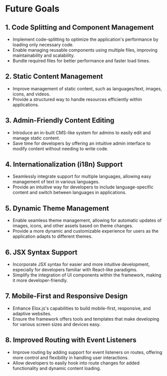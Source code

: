 # Future Goals

## 1. **Code Splitting and Component Management**
   - Implement code-splitting to optimize the application's performance by loading only necessary code.
   - Enable managing reusable components using multiple files, improving maintainability and scalability.
   - Bundle required files for better performance and faster load times.

## 2. **Static Content Management**
   - Improve management of static content, such as languages/text, images, icons, and videos.
   - Provide a structured way to handle resources efficiently within applications.

## 3. **Admin-Friendly Content Editing**
   - Introduce an in-built CMS-like system for admins to easily edit and manage static content.
   - Save time for developers by offering an intuitive admin interface to modify content without needing to write code.

## 4. **Internationalization (i18n) Support**
   - Seamlessly integrate support for multiple languages, allowing easy management of text in various languages.
   - Provide an intuitive way for developers to include language-specific content and switch between languages in applications.

## 5. **Dynamic Theme Management**
   - Enable seamless theme management, allowing for automatic updates of images, icons, and other assets based on theme changes.
   - Provide a more dynamic and customizable experience for users as the application adapts to different themes.

## 6. **JSX Syntax Support**
   - Incorporate JSX syntax for easier and more intuitive development, especially for developers familiar with React-like paradigms.
   - Simplify the integration of UI components within the framework, making it more developer-friendly.

## 7. **Mobile-First and Responsive Design**
   - Enhance Elox.js's capabilities to build mobile-first, responsive, and adaptive websites.
   - Ensure the framework offers tools and templates that make developing for various screen sizes and devices easy.

## 8. **Improved Routing with Event Listeners**
   - Improve routing by adding support for event listeners on routes, offering more control and flexibility in handling user interactions.
   - Allow developers to easily hook into route changes for added functionality and dynamic content loading.
